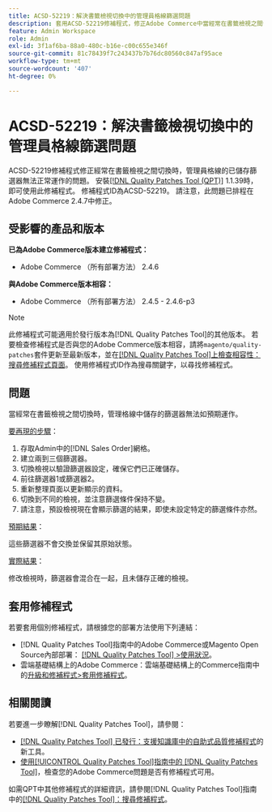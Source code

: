 ```yaml
---
title: ACSD-52219：解決書籤檢視切換中的管理員格線篩選問題
description: 套用ACSD-52219修補程式，修正Adobe Commerce中當經常在書籤檢視之間切換時，管理員格線的已儲存篩選器無法正常運作的問題。
feature: Admin Workspace
role: Admin
exl-id: 3f1af6ba-88a0-480c-b16e-c00c655e346f
source-git-commit: 81c78439f7c243437b7b76dc80560c847af95ace
workflow-type: tm+mt
source-wordcount: '407'
ht-degree: 0%

---
```


# ACSD-52219：解決書籤檢視切換中的管理員格線篩選問題

ACSD-52219修補程式修正經常在書籤檢視之間切換時，管理員格線的已儲存篩選器無法正常運作的問題。 安裝[[!DNL Quality Patches Tool (QPT)]](https://experienceleague.adobe.com/zh-hant/docs/commerce-knowledge-base/kb/announcements/commerce-announcements/magento-quality-patches-released-new-tool-to-self-serve-quality-patches) 1.1.39時，即可使用此修補程式。 修補程式ID為ACSD-52219。 請注意，此問題已排程在Adobe Commerce 2.4.7中修正。

## 受影響的產品和版本

**已為Adobe Commerce版本建立修補程式：**

* Adobe Commerce （所有部署方法） 2.4.6

**與Adobe Commerce版本相容：**

* Adobe Commerce （所有部署方法） 2.4.5 - 2.4.6-p3

>[!NOTE]
>
>此修補程式可能適用於發行版本為[!DNL Quality Patches Tool]的其他版本。 若要檢查修補程式是否與您的Adobe Commerce版本相容，請將`magento/quality-patches`套件更新至最新版本，並在[[!DNL Quality Patches Tool]上檢查相容性：搜尋修補程式頁面](https://experienceleague.adobe.com/tools/commerce-quality-patches/index.html?lang=zh-Hant)。 使用修補程式ID作為搜尋關鍵字，以尋找修補程式。

## 問題

當經常在書籤檢視之間切換時，管理格線中儲存的篩選器無法如預期運作。

<u>要再現的步驟</u>：

1. 存取Admin中的[!DNL Sales Order]網格。
1. 建立兩到三個篩選器。
1. 切換檢視以驗證篩選器設定，確保它們已正確儲存。
1. 前往篩選器1或篩選器2。
1. 重新整理頁面以更新顯示的資料。
1. 切換到不同的檢視，並注意篩選條件保持不變。
1. 請注意，預設檢視現在會顯示篩選的結果，即使未設定特定的篩選條件亦然。

<u>預期結果</u>：

這些篩選器不會交換並保留其原始狀態。

<u>實際結果</u>：

修改檢視時，篩選器會混合在一起，且未儲存正確的檢視。

## 套用修補程式

若要套用個別修補程式，請根據您的部署方法使用下列連結：

* [!DNL Quality Patches Tool]指南中的Adobe Commerce或Magento Open Source內部部署： [[!DNL Quality Patches Tool] >使用狀況](/help/tools/quality-patches-tool/usage.md)。
* 雲端基礎結構上的Adobe Commerce：雲端基礎結構上的Commerce指南中的[升級和修補程式>套用修補程式](https://experienceleague.adobe.com/docs/commerce-cloud-service/user-guide/develop/upgrade/apply-patches.html?lang=zh-Hant)。

## 相關閱讀

若要進一步瞭解[!DNL Quality Patches Tool]，請參閱：

* [[!DNL Quality Patches Tool] 已發行：支援知識庫中的自助式品質修補程式](https://experienceleague.adobe.com/zh-hant/docs/commerce-knowledge-base/kb/announcements/commerce-announcements/magento-quality-patches-released-new-tool-to-self-serve-quality-patches)的新工具。
* [使用[!UICONTROL Quality Patches Tool]指南中的 [!DNL Quality Patches Tool]](/help/tools/quality-patches-tool/patches-available-in-qpt/check-patch-for-magento-issue-with-magento-quality-patches.md)，檢查您的Adobe Commerce問題是否有修補程式可用。


如需QPT中其他修補程式的詳細資訊，請參閱[!DNL Quality Patches Tool]指南中的[[!DNL Quality Patches Tool]：搜尋修補程式](https://experienceleague.adobe.com/tools/commerce-quality-patches/index.html?lang=zh-Hant)。

